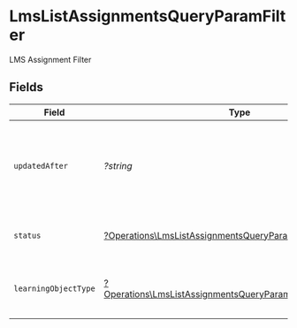 # LmsListAssignmentsQueryParamFilter

LMS Assignment Filter


## Fields

| Field                                                                                                                                   | Type                                                                                                                                    | Required                                                                                                                                | Description                                                                                                                             | Example                                                                                                                                 |
| --------------------------------------------------------------------------------------------------------------------------------------- | --------------------------------------------------------------------------------------------------------------------------------------- | --------------------------------------------------------------------------------------------------------------------------------------- | --------------------------------------------------------------------------------------------------------------------------------------- | --------------------------------------------------------------------------------------------------------------------------------------- |
| `updatedAfter`                                                                                                                          | *?string*                                                                                                                               | :heavy_minus_sign:                                                                                                                      | Use a string with a date to only select results updated after that given date                                                           | 2020-01-01T00:00:00.000Z                                                                                                                |
| `status`                                                                                                                                | [?Operations\LmsListAssignmentsQueryParamStatus](../../Models/Operations/LmsListAssignmentsQueryParamStatus.md)                         | :heavy_minus_sign:                                                                                                                      | Filter to select assignment by status                                                                                                   |                                                                                                                                         |
| `learningObjectType`                                                                                                                    | [?Operations\LmsListAssignmentsQueryParamLearningObjectType](../../Models/Operations/LmsListAssignmentsQueryParamLearningObjectType.md) | :heavy_minus_sign:                                                                                                                      | Filter to select assignment by learning object type.                                                                                    |                                                                                                                                         |